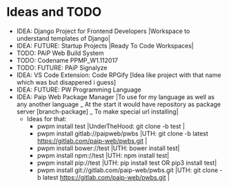 # Ideas and TODO
* IDEA: Django Project for Frontend Developers |Workspace to understand templates of Django|
* IDEA: FUTURE: Startup Projects |Ready To Code Workspaces|
* TODO: PAiP Web Build System
* TODO: Codename PPMP_W1.112017
* TODO: FUTURE: PAiP Signalyze
* IDEA: VS Code Extension: Code RPGify [Idea like project with that name which was but disappered i guess]
* IDEA: FUTURE: PW Programming Language
* IDEA: Paip Web Package Manager |To use for my language as well as any another language _ At the start it would have repository as package server [branch-package] _ To make special url installing|
    * Ideas for that:
        * pwpm install test |UnderTheHood: git clone -b test <pwpm-packages-repo-url>|
        * pwpm install gitlab://paipweb/pwbs |UTH: git clone -b latest https://gitlab.com/paip-web/pwbs.git |
        * pwpm install bower://test |UTH: bower install test|
        * pwpm install npm://test |UTH: npm install test|
        * pwpm install pip://test |UTH: pip install test OR pip3 install test|
        * pwpm install git://gitlab.com/paip-web/pwbs.git |UTH: git clone -b latest https://gitlab.com/paip-web/pwbs.git |